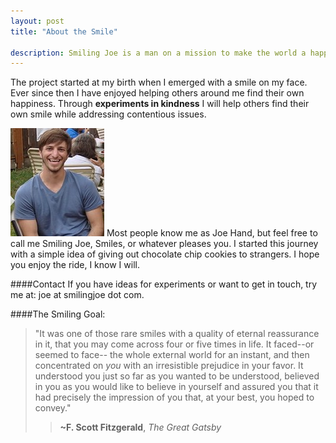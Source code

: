 ```yaml
---
layout: post
title: "About the Smile"

description: Smiling Joe is a man on a mission to make the world a happier place one smile at a time.
---
```


The project started at my birth when I emerged with a smile on my face. Ever since then I have enjoyed helping others around me find their own happiness. Through __experiments in kindness__ I will help others find their own smile while addressing contentious issues.


![Smiling Joe](/img/joe_small.jpg "Joe (Credit:Bailey Schreiber)")
Most people know me as Joe Hand, but feel free to call me Smiling Joe, Smiles, or whatever pleases you. I started this journey with a simple idea of giving out chocolate chip cookies to strangers. I hope you enjoy the ride, I know I will.


####Contact
If you have ideas for experiments or want to get in touch, try me at: joe at smilingjoe dot com.

####The Smiling Goal:
>"It was one of those rare smiles with a quality of eternal reassurance in it, that you may come across four or five times in life. It faced--or seemed to face-- the whole external world for an instant, and then concentrated on _you_ with an irresistible prejudice in your favor. It understood you just so far as you wanted to be understood, believed in you as you would like to believe in yourself and assured you that it had precisely the impression of you that, at your best, you hoped to convey."
>>__~F. Scott Fitzgerald__,  _The Great Gatsby_

